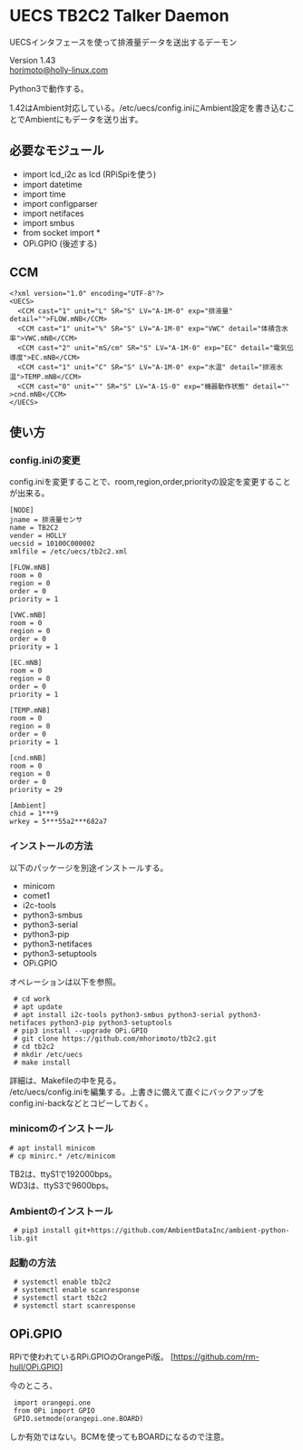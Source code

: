 # UECS TB2C2 Talker Daemon

UECSインタフェースを使って排液量データを送出するデーモン


Version 1.43  
horimoto@holly-linux.com

Python3で動作する。

1.42はAmbient対応している。/etc/uecs/config.iniにAmbient設定を書き込むことでAmbientにもデータを送り出す。


## 必要なモジュール

 * import lcd_i2c as lcd   (RPiSpiを使う)
 * import datetime
 * import time
 * import configparser
 * import netifaces
 * import smbus
 * from socket import *
 * OPi.GPIO (後述する)
 
## CCM

    <?xml version="1.0" encoding="UTF-8"?>
    <UECS>
      <CCM cast="1" unit="L" SR="S" LV="A-1M-0" exp="排液量" detail="">FLOW.mNB</CCM>
      <CCM cast="1" unit="%" SR="S" LV="A-1M-0" exp="VWC" detail="体積含水率">VWC.mNB</CCM>
      <CCM cast="2" unit="mS/cm" SR="S" LV="A-1M-0" exp="EC" detail="電気伝導度">EC.mNB</CCM>
      <CCM cast="1" unit="C" SR="S" LV="A-1M-0" exp="水温" detail="排液水温">TEMP.mNB</CCM>
      <CCM cast="0" unit="" SR="S" LV="A-1S-0" exp="機器動作状態" detail="" >cnd.mNB</CCM>
    </UECS>


## 使い方

### config.iniの変更

config.iniを変更することで、room,region,order,priorityの設定を変更することが出来る。

    [NODE]
    jname = 排液量センサ
    name = TB2C2
    vender = HOLLY
    uecsid = 10100C000002
    xmlfile = /etc/uecs/tb2c2.xml
    
    [FLOW.mNB]
    room = 0
    region = 0
    order = 0
    priority = 1
    
    [VWC.mNB]
    room = 0
    region = 0
    order = 0
    priority = 1
    
    [EC.mNB]
    room = 0
    region = 0
    order = 0
    priority = 1
    
    [TEMP.mNB]
    room = 0
    region = 0
    order = 0
    priority = 1
    
    [cnd.mNB]
    room = 0
    region = 0
    order = 0
    priority = 29
    
    [Ambient]
    chid = 1***9
    wrkey = 5***55a2***682a7


### インストールの方法

以下のパッケージを別途インストールする。

* minicom
* comet1
* i2c-tools
* python3-smbus
* python3-serial
* python3-pip
* python3-netifaces
* python3-setuptools
* OPi.GPIO

オペレーションは以下を参照。

     # cd work
     # apt update
     # apt install i2c-tools python3-smbus python3-serial python3-netifaces python3-pip python3-setuptools
     # pip3 install --upgrade OPi.GPIO
     # git clone https://github.com/mhorimoto/tb2c2.git
     # cd tb2c2
     # mkdir /etc/uecs
     # make install

 詳細は、Makefileの中を見る。  
 /etc/uecs/config.iniを編集する。上書きに備えて直ぐにバックアップをconfig.ini-backなどとコピーしておく。

### minicomのインストール

    # apt install minicom
    # cp minirc.* /etc/minicom

 TB2は、ttyS1で192000bps。  
 WD3は、ttyS3で9600bps。

### Ambientのインストール

     # pip3 install git+https://github.com/AmbientDataInc/ambient-python-lib.git

### 起動の方法

     # systemctl enable tb2c2
     # systemctl enable scanresponse
     # systemctl start tb2c2
     # systemctl start scanresponse
    

## OPi.GPIO

 RPiで使われているRPi.GPIOのOrangePi版。
 [https://github.com/rm-hull/OPi.GPIO]


 今のところ、

     import orangepi.one
     from OPi import GPIO
     GPIO.setmode(orangepi.one.BOARD)

 しか有効ではない。BCMを使ってもBOARDになるので注意。
 